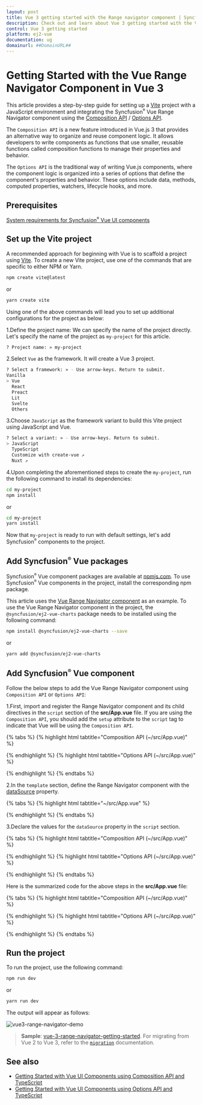 ```yaml
---
layout: post
title: Vue 3 getting started with the Range navigator component | Syncfusion
description: Check out and learn about Vue 3 getting started with the Vue Range navigator component of Syncfusion Essential JS 2 and more details.
control: Vue 3 getting started
platform: ej2-vue
documentation: ug
domainurl: ##DomainURL##
---
```


# Getting Started with the Vue Range Navigator Component in Vue 3

This article provides a step-by-step guide for setting up a [Vite](https://vitejs.dev/) project with a JavaScript environment and integrating the Syncfusion<sup style="font-size:70%">&reg;</sup> Vue Range Navigator component using the [Composition API](https://vuejs.org/guide/introduction.html#composition-api) / [Options API](https://vuejs.org/guide/introduction.html#options-api).

The `Composition API` is a new feature introduced in Vue.js 3 that provides an alternative way to organize and reuse component logic. It allows developers to write components as functions that use smaller, reusable functions called composition functions to manage their properties and behavior.

The `Options API` is the traditional way of writing Vue.js components, where the component logic is organized into a series of options that define the component's properties and behavior. These options include data, methods, computed properties, watchers, lifecycle hooks, and more.

## Prerequisites

[System requirements for Syncfusion<sup style="font-size:70%">&reg;</sup> Vue UI components](https://ej2.syncfusion.com/vue/documentation/system-requirements/)

## Set up the Vite project

A recommended approach for beginning with Vue is to scaffold a project using [Vite](https://vitejs.dev/). To create a new Vite project, use one of the commands that are specific to either NPM or Yarn.

```bash
npm create vite@latest
```

or

```bash
yarn create vite
```

Using one of the above commands will lead you to set up additional configurations for the project as below:

1.Define the project name: We can specify the name of the project directly. Let's specify the name of the project as `my-project` for this article.

```bash
? Project name: » my-project
```

2.Select `Vue` as the framework. It will create a Vue 3 project.

```bash
? Select a framework: » - Use arrow-keys. Return to submit.
Vanilla
> Vue
  React
  Preact
  Lit
  Svelte
  Others
```

3.Choose `JavaScript` as the framework variant to build this Vite project using JavaScript and Vue.

```bash
? Select a variant: » - Use arrow-keys. Return to submit.
> JavaScript
  TypeScript
  Customize with create-vue ↗
  Nuxt ↗
```

4.Upon completing the aforementioned steps to create the `my-project`, run the following command to install its dependencies:

```bash
cd my-project
npm install
```

or

```bash
cd my-project
yarn install
```

Now that `my-project` is ready to run with default settings, let's add Syncfusion<sup style="font-size:70%">&reg;</sup> components to the project.

## Add Syncfusion<sup style="font-size:70%">&reg;</sup> Vue packages

Syncfusion<sup style="font-size:70%">&reg;</sup> Vue component packages are available at [npmjs.com](https://www.npmjs.com/search?q=ej2-vue). To use Syncfusion<sup style="font-size:70%">&reg;</sup> Vue components in the project, install the corresponding npm package.

This article uses the [Vue Range Navigator component](https://www.syncfusion.com/vue-components/vue-range-selector) as an example. To use the Vue Range Navigator component in the project, the `@syncfusion/ej2-vue-charts` package needs to be installed using the following command:

```bash
npm install @syncfusion/ej2-vue-charts --save
```

or

```bash
yarn add @syncfusion/ej2-vue-charts
```

## Add Syncfusion<sup style="font-size:70%">&reg;</sup> Vue component

Follow the below steps to add the Vue Range Navigator component using `Composition API` or `Options API`:

1.First, import and register the Range Navigator component and its child directives in the `script` section of the **src/App.vue** file. If you are using the `Composition API`, you should add the `setup` attribute to the `script` tag to indicate that Vue will be using the `Composition API`.

{% tabs %}
{% highlight html tabtitle="Composition API (~/src/App.vue)" %}

<script setup>
import { RangeNavigatorComponent as EjsRangenavigator, StepLineSeries, DateTime, RangenavigatorSeriesCollectionDirective as ERangenavigatorSeriesCollection, RangenavigatorSeriesDirective as ERangenavigatorSeries} from "@syncfusion/ej2-vue-charts";
</script>

{% endhighlight %}
{% highlight html tabtitle="Options API (~/src/App.vue)" %}

<script>
import { RangeNavigatorComponent, StepLineSeries, DateTime, RangenavigatorSeriesCollectionDirective,
RangenavigatorSeriesDirective } from "@syncfusion/ej2-vue-charts";
//Component registration
export default {
  name: "App",
  components: {
    "ejs-rangenavigator": RangeNavigatorComponent,
    "e-rangenavigator-series-collection": RangenavigatorSeriesCollectionDirective,
    "e-rangenavigator-series":  RangenavigatorSeriesDirective
  }
}
</script>

{% endhighlight %}
{% endtabs %}

2.In the `template` section, define the Range Navigator component with the [dataSource](https://helpej2.syncfusion.com/vue/documentation/api/range-navigator#datasource) property.

{% tabs %}
{% highlight html tabtitle="~/src/App.vue" %}

<template>
    <ejs-rangenavigator :valueType='valueType' :value='value' :labelFormat='labelFormat'>
        <e-rangenavigator-series-collection>
            <e-rangenavigator-series :dataSource='data' type='StepLine' xName='Date' yName='Close' width=2>
            </e-rangenavigator-series>
        </e-rangenavigator-series-collection>
    </ejs-rangenavigator>
</template>

{% endhighlight %}
{% endtabs %}

3.Declare the values for the `dataSource` property in the `script` section.

{% tabs %}
{% highlight html tabtitle="Composition API (~/src/App.vue)" %}

<script setup>
const data = [
    { Date: new Date("2005-01-01"), Close: 21 },
    { Date: new Date("2006-01-01"), Close: 24 },
    { Date: new Date("2007-01-01"), Close: 36 },
    { Date: new Date("2008-01-01"), Close: 38 },
    { Date: new Date("2009-01-01"), Close: 54 },
    { Date: new Date("2010-01-01"), Close: 57 },
    { Date: new Date("2011-01-01"), Close: 62 }
];
const valueType = 'DateTime';
const value = [new Date("2008-01-01"), new Date("2010-01-01")];
const labelFormat = 'MMM-yy';
</script>

{% endhighlight %}
{% highlight html tabtitle="Options API (~/src/App.vue)" %}

<script>
data() {
    return {
        data: [
            { Date: new Date("2005-01-01"), Close: 21 },
            { Date: new Date("2006-01-01"), Close: 24 },
            { Date: new Date("2007-01-01"), Close: 36 },
            { Date: new Date("2008-01-01"), Close: 38 },
            { Date: new Date("2009-01-01"), Close: 54 },
            { Date: new Date("2010-01-01"), Close: 57 },
            { Date: new Date("2011-01-01"), Close: 62 }
        ],
        valueType: 'DateTime',
        value: [new Date("2008-01-01"), new Date("2010-01-01")],
        labelFormat: 'MMM-yy'
    };
}
</script>

{% endhighlight %}
{% endtabs %}

Here is the summarized code for the above steps in the **src/App.vue** file:

{% tabs %}
{% highlight html tabtitle="Composition API (~/src/App.vue)" %}

<template>
    <ejs-rangenavigator :valueType='valueType' :value='value' :labelFormat='labelFormat'>
        <e-rangenavigator-series-collection>
            <e-rangenavigator-series :dataSource='data' type='StepLine' xName='Date' yName='Close' width=2>
            </e-rangenavigator-series>
        </e-rangenavigator-series-collection>
    </ejs-rangenavigator>
</template>

<script setup>
import { provide } from 'vue';
import { RangeNavigatorComponent as EjsRangenavigator, StepLineSeries, DateTime, RangenavigatorSeriesCollectionDirective as ERangenavigatorSeriesCollection, RangenavigatorSeriesDirective as ERangenavigatorSeries} from "@syncfusion/ej2-vue-charts";

const data = [
    { Date: new Date("2005-01-01"), Close: 21 },
    { Date: new Date("2006-01-01"), Close: 24 },
    { Date: new Date("2007-01-01"), Close: 36 },
    { Date: new Date("2008-01-01"), Close: 38 },
    { Date: new Date("2009-01-01"), Close: 54 },
    { Date: new Date("2010-01-01"), Close: 57 },
    { Date: new Date("2011-01-01"), Close: 62 }
];
const valueType = 'DateTime';
const value = [new Date("2008-01-01"), new Date("2010-01-01")];
const labelFormat = 'MMM-yy';
const rangeNavigator = [ DateTime, StepLineSeries ];
provide('rangeNavigator', rangeNavigator);
</script>

{% endhighlight %}
{% highlight html tabtitle="Options API (~/src/App.vue)" %}

<template>
    <ejs-rangenavigator :valueType='valueType' :value='value' :labelFormat='labelFormat'>
        <e-rangenavigator-series-collection>
            <e-rangenavigator-series :dataSource='data' type='StepLine' xName='Date' yName='Close' width=2>
            </e-rangenavigator-series>
        </e-rangenavigator-series-collection>
    </ejs-rangenavigator>
</template>

<script>
import { RangeNavigatorComponent, StepLineSeries, DateTime, RangenavigatorSeriesCollectionDirective,
RangenavigatorSeriesDirective } from "@syncfusion/ej2-vue-charts";
//Component registration
export default {
  name: "App",
  components: {
    "ejs-rangenavigator": RangeNavigatorComponent,
    "e-rangenavigator-series-collection": RangenavigatorSeriesCollectionDirective,
    "e-rangenavigator-series":  RangenavigatorSeriesDirective
  },
    data() {
    return {
        data: [
            { Date: new Date("2005-01-01"), Close: 21 },
            { Date: new Date("2006-01-01"), Close: 24 },
            { Date: new Date("2007-01-01"), Close: 36 },
            { Date: new Date("2008-01-01"), Close: 38 },
            { Date: new Date("2009-01-01"), Close: 54 },
            { Date: new Date("2010-01-01"), Close: 57 },
            { Date: new Date("2011-01-01"), Close: 62 }
        ],
        valueType: 'DateTime',
        value: [new Date("2008-01-01"), new Date("2010-01-01")],
        labelFormat: 'MMM-yy'
    };
 },
    provide: {
        rangeNavigator: [ DateTime, StepLineSeries ]
    },
};
</script>

{% endhighlight %}
{% endtabs %}

## Run the project

To run the project, use the following command:

```bash
npm run dev
```

or

```bash
yarn run dev
```

The output will appear as follows:

![vue3-range-navigator-demo](./images/vue3-RN-demo.png)

> **Sample**: [vue-3-range-navigator-getting-started](https://github.com/SyncfusionExamples/vue3-range-navigator-getting-started).
For migrating from Vue 2 to Vue 3, refer to the [`migration`](https://ej2.syncfusion.com/vue/documentation/getting-started/vue3-tutorial/#migration-from-vue-2-to-vue-3) documentation.

## See also

* [Getting Started with Vue UI Components using Composition API and TypeScript](../getting-started/vue-3-ts-composition.md)
* [Getting Started with Vue UI Components using Options API and TypeScript](../getting-started/vue-3-ts-options.md)